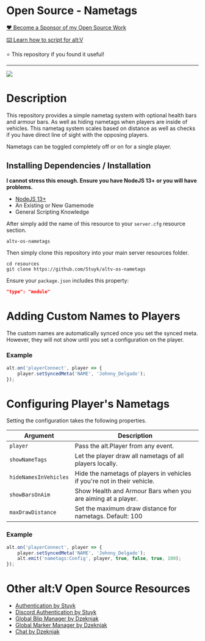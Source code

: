 # Open Source - Nametags

[❤️ Become a Sponsor of my Open Source Work](https://github.com/sponsors/Stuyk/)

[⌨️ Learn how to script for alt:V](https://altv.stuyk.com/)

⭐ This repository if you found it useful!

---

![](https://i.imgur.com/vvkbD90.jpg)

# Description

This repository provides a simple nametag system with optional health bars and armour bars. As well as hiding nametags when players are inside of vehicles. This nametag system scales based on distance as well as checks if you have direct line of sight with the opposing players.

Nametags can be toggled completely off or on for a single player.

## Installing Dependencies / Installation

**I cannot stress this enough. Ensure you have NodeJS 13+ or you will have problems.**

-   [NodeJS 13+](https://nodejs.org/en/download/current/)
-   An Existing or New Gamemode
-   General Scripting Knowledge

After simply add the name of this resource to your `server.cfg` resource section.

`altv-os-nametags`

Then simply clone this repository into your main server resources folder.

```
cd resources
git clone https://github.com/Stuyk/altv-os-nametags
```

Ensure your `package.json` includes this property:

```json
"type": "module"
```

# Adding Custom Names to Players

The custom names are automatically synced once you set the synced meta.
However, they will not show until you set a configuration on the player.

### Example

```js
alt.on('playerConnect', player => {
    player.setSyncedMeta('NAME', 'Johnny_Delgado');
});
```

# Configuring Player's Nametags

Setting the configuration takes the following properties.

| Argument              | Description                                                              |
| --------------------- | ------------------------------------------------------------------------ |
| `player`              | Pass the alt.Player from any event.                                      |
| `showNameTags`        | Let the player draw all nametags of all players locally.                 |
| `hideNamesInVehicles` | Hide the nametags of players in vehicles if you're not in their vehicle. |
| `showBarsOnAim`       | Show Health and Armour Bars when you are aiming at a player.             |
| `maxDrawDistance`     | Set the maximum draw distance for nametags. Default: 100                 |

### Example

```js
alt.on('playerConnect', player => {
    player.setSyncedMeta('NAME', 'Johnny_Delgado');
    alt.emit('nametags:Config', player, true, false, true, 100);
});
```

# Other alt:V Open Source Resources

-   [Authentication by Stuyk](https://github.com/Stuyk/altv-os-auth)
-   [Discord Authentication by Stuyk](https://github.com/Stuyk/altv-discord-auth)
-   [Global Blip Manager by Dzeknjak](https://github.com/jovanivanovic/altv-os-global-blip-manager)
-   [Global Marker Manager by Dzeknjak](https://github.com/jovanivanovic/altv-os-global-marker-manager)
-   [Chat by Dzeknjak](https://github.com/jovanivanovic/altv-os-chat)
